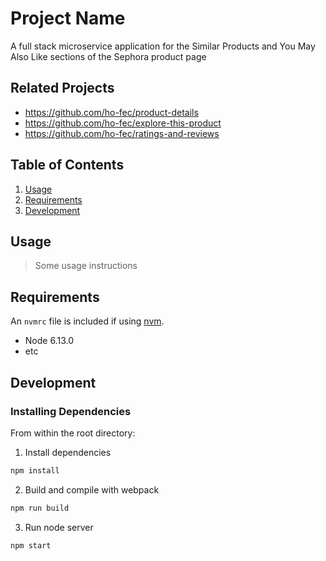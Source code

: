 # Project Name

A full stack microservice application for the Similar Products and You May Also Like sections of the Sephora product page

## Related Projects

  - https://github.com/ho-fec/product-details
  - https://github.com/ho-fec/explore-this-product
  - https://github.com/ho-fec/ratings-and-reviews

## Table of Contents

1. [Usage](#Usage)
1. [Requirements](#requirements)
1. [Development](#development)

## Usage

> Some usage instructions

## Requirements

An `nvmrc` file is included if using [nvm](https://github.com/creationix/nvm).

- Node 6.13.0
- etc

## Development

### Installing Dependencies

From within the root directory:

1. Install dependencies
```sh
npm install
```
2. Build and compile with webpack
```sh
npm run build
```
3. Run node server
```sh
npm start
```
